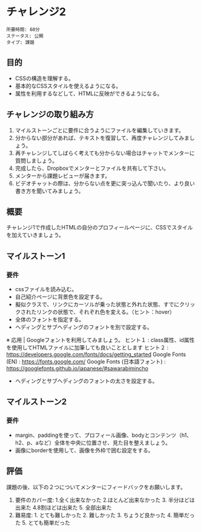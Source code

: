 # チャレンジ2

```
所要時間: 60分
ステータス: 公開
タイプ: 課題
```

## 目的

- CSSの構造を理解する。
- 基本的なCSSスタイルを使えるようになる。
- 属性を利用するなどして、HTMLに反映ができるようになる。

## チャレンジの取り組み方

1. マイルストーンごとに要件に合うようにファイルを編集していきます。
2. 分からない部分があれば、テキストを復習して、再度チャレンジしてみましょう。
3. 再チャレンジしてしばらく考えても分からない場合はチャットでメンターに質問しましょう。
4. 完成したら、Dropboxでメンターとファイルを共有して下さい。
5. メンターから課題レビューが届きます。
6. ビデオチャットの際は、分からない点を更に突っ込んで聞いたり、より良い書き方を聞いてみましょう。

## 概要

チャレンジ1で作成したHTMLの自分のプロフィールページに、CSSでスタイルを加えていきましょう。

## マイルストーン1

### 要件

- cssファイルを読み込む。
- 自己紹介ページに背景色を設定する。
- 擬似クラスで、リンクにカーソルが乗った状態と外れた状態、すでにクリックされたリンクの状態で、それぞれ色を変える。（ヒント：hover）
- 全体のフォントを指定する。
- ヘディングとサブヘディングのフォントを別で設定する。

※ 応用 | Googleフォントを利用してみましょう。
ヒント１ : class属性、id属性を使用してHTMLファイルに加筆しても良いこととします
ヒント２ : https://developers.google.com/fonts/docs/getting_started
Google Fonts (EN) : https://fonts.google.com/
Google Fonts (日本語フォント) : https://googlefonts.github.io/japanese/#sawarabimincho

- ヘディングとサブヘディングのフォントの太さを設定する。

## マイルストーン2

### 要件

- margin、paddingを使って、プロフィール画像、bodyとコンテンツ（h1、h2、p、aなど）全体を中央に位置させ、見た目を整えましょう。
- 画像にborderを使用して、画像を外枠で囲む設定をする。

## 評価

課題の後、以下の２つについてメンターにフィードバックをお願いします。

1. 要件のカバー度: 1.全く出来なかった 2.ほとんど出来なかった 3. 半分ほどは出来た 4.8割ほどは出来た 5. 全部出来た
2. 難易度: 1. とても難しかった 2. 難しかった 3. ちょうど良かった 4. 簡単だった 5. とても簡単だった

